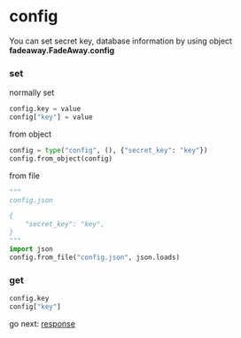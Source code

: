 # config

You can set secret key, database information by using object **fadeaway.FadeAway.config**

### set

normally set

```python
config.key = value
config["key"] = value
```

from object

```python
config = type("config", (), {"secret_key": "key"})
config.from_object(config)
```

from file

```python
"""
config.json

{
    "secret_key": "key",
}
"""
import json
config.from_file("config.json", json.loads)
```

### get

```python
config.key
config["key"]
```

go next: [response](response.md)
